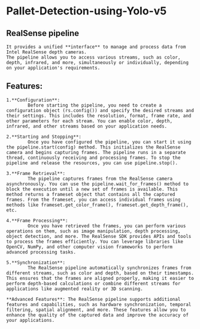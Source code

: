 # Pallet-Detection-using-Yolo-v5

## RealSense pipeline
    It provides a unified **interface** to manage and process data from Intel RealSense depth cameras.
    The pipeline allows you to access various streams, such as color, depth, infrared, and more, simultaneously or individually, depending on your application's requirements.
## Features:
    1.**Configuration**: 
            Before starting the pipeline, you need to create a configuration object (rs.config()) and specify the desired streams and their settings. This includes the resolution, format, frame rate, and other parameters for each stream. You can enable color, depth, infrared, and other streams based on your application needs.

    2.**Starting and Stopping**:
            Once you have configured the pipeline, you can start it using the pipeline.start(config) method. This initializes the RealSense camera and begins capturing frames. The pipeline runs in a separate thread, continuously receiving and processing frames. To stop the pipeline and release the resources, you can use pipeline.stop().

    3.**Frame Retrieval**: 
            The pipeline captures frames from the RealSense camera asynchronously. You can use the pipeline.wait_for_frames() method to block the execution until a new set of frames is available. This method returns a frameset object that contains all the captured frames. From the frameset, you can access individual frames using methods like frameset.get_color_frame(), frameset.get_depth_frame(), etc.

    4.**Frame Processing**: 
            Once you have retrieved the frames, you can perform various operations on them, such as image manipulation, depth processing, object detection, and more. The RealSense SDK provides APIs and tools to process the frames efficiently. You can leverage libraries like OpenCV, NumPy, and other computer vision frameworks to perform advanced processing tasks.

    5.**Synchronization**: 
            The RealSense pipeline automatically synchronizes frames from different streams, such as color and depth, based on their timestamps. This ensures that the frames are aligned properly, making it easier to perform depth-based calculations or combine different streams for applications like augmented reality or 3D scanning.

    **Advanced Features**: The RealSense pipeline supports additional features and capabilities, such as hardware synchronization, temporal filtering, spatial alignment, and more. These features allow you to enhance the quality of the captured data and improve the accuracy of your applications.
    
